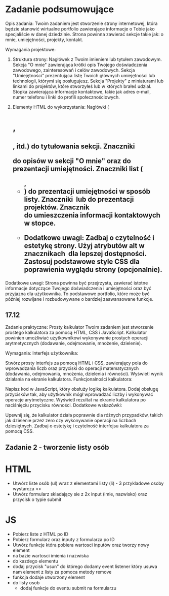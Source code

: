 # Zadanie podsumowujące

Opis zadania:
Twoim zadaniem jest stworzenie strony internetowej, która będzie stanowić wirtualne portfolio zawierające informacje o Tobie jako specjaliście w danej dziedzinie. Strona powinna zawierać sekcje takie jak: o mnie, umiejętności, projekty, kontakt.

Wymagania projektowe:

1. Struktura strony:
   Nagłówek z Twoim imieniem lub tytułem zawodowym.
   Sekcja "O mnie" zawierająca krótki opis Twojego doświadczenia zawodowego, zainteresowań i celów zawodowych.
   Sekcja "Umiejętności" prezentująca listę Twoich głównych umiejętności lub technologii, którymi się posługujesz.
   Sekcja "Projekty" z miniaturami lub linkami do projektów, które stworzyłeś lub w których brałeś udział.
   Stopka zawierająca informacje kontaktowe, takie jak adres e-mail, numer telefonu i linki do profili społecznościowych.

2. Elementy HTML do wykorzystania:
   Nagłówki (<h1>, <h2>, itd.) do tytułowania sekcji.
   Znaczniki <p> do opisów w sekcji "O mnie" oraz do prezentacji umiejętności.
   Znaczniki list (<ul>, <li>) do prezentacji umiejętności w sposób listy.
   Znaczniki <img> lub <a> do prezentacji projektów.
   Znacznik <footer> do umieszczenia informacji kontaktowych w stopce.

3. Dodatkowe uwagi:
   Zadbaj o czytelność i estetykę strony.
   Użyj atrybutów alt w znacznikach <img> dla lepszej dostępności.
   Zastosuj podstawowe style CSS dla poprawienia wyglądu strony (opcjonalnie).

Dodatkowe uwagi:
Strona powinna być przejrzysta, zawierać istotne informacje dotyczące Twojego doświadczenia i umiejętności oraz być przyjazna dla użytkownika. To podstawowe portfolio, które może być później rozwijane i rozbudowywane o bardziej zaawansowane funkcje.

## 17.12

Zadanie praktyczne: Prosty kalkulator
Twoim zadaniem jest stworzenie prostego kalkulatora za pomocą HTML, CSS i JavaScript. Kalkulator powinien umożliwiać użytkownikowi wykonywanie prostych operacji arytmetycznych (dodawanie, odejmowanie, mnożenie, dzielenie).

Wymagania:
Interfejs użytkownika:

Stwórz prosty interfejs za pomocą HTML i CSS, zawierający pola do wprowadzania liczb oraz przyciski do operacji matematycznych (dodawania, odejmowania, mnożenia, dzielenia i równości).
Wyświetl wynik działania na ekranie kalkulatora.
Funkcjonalności kalkulatora:

Napisz kod w JavaScript, który obsłuży logikę kalkulatora.
Dodaj obsługę przycisków tak, aby użytkownik mógł wprowadzać liczby i wykonywać operacje arytmetyczne.
Wyświetl rezultat na ekranie kalkulatora po naciśnięciu przycisku równości.
Dodatkowe wskazówki:

Upewnij się, że kalkulator działa poprawnie dla różnych przypadków, takich jak dzielenie przez zero czy wykonywanie operacji na liczbach dziesiętnych.
Zadbaj o estetykę i czytelność interfejsu kalkulatora za pomocą CSS.

## Zadanie 2 - tworzenie listy osób

# HTML

- Utwórz liste osób (ul) wraz z elementami listy (li) - 3 przykladowe osoby wystarcza <<W HTML>>
- Utwórz formularz skladający sie z 2x input (imie, nazwisko) oraz przycisk o typie submit

# JS

- Pobierz liste z HTML po ID
- Pobierz formularz oraz inputy z formularza po ID
- Utwórz funkcje która pobiera wartosci inputów oraz tworzy nowy element <li> na bazie wartosci imienia i nazwiska
- do kazdego elementu <li> dodaj przycisk "usun" do którego dodamy event listener który usuwa nam element z listy za pomoca metody remove
- funkcja dodaje utworzony element <li> do listy osob <ul>
- dodaj funkcje do eventu submit na formularzu